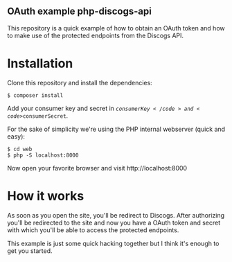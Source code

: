 OAuth example php-discogs-api
-----------------------------

This repository is a quick example of how to obtain an OAuth token and how to make use of the protected endpoints from
the Discogs API.

# Installation

Clone this repository and install the dependencies:

    $ composer install

Add your consumer key and secret in <code>$consumerKey</code> and <code>$consumerSecret</code>.

For the sake of simplicity we're using the PHP internal webserver (quick and easy):

    $ cd web
    $ php -S localhost:8000

Now open your favorite browser and visit http://localhost:8000

# How it works

As soon as you open the site, you'll be redirect to Discogs. After authorizing you'll be redirected to the site and now
you have a OAuth token and secret with which you'll be able to access the protected endpoints.

This example is just some quick hacking together but I think it's enough to get you started.
